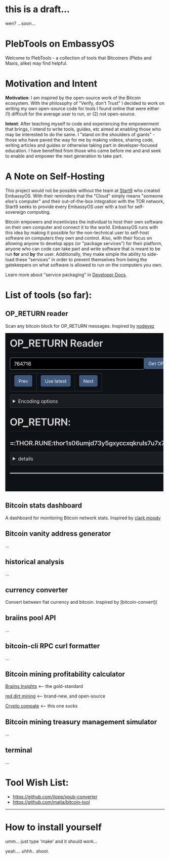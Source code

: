 # this is a draft...

wen?  ...soon...


# PlebTools on EmbassyOS

Welcome to PlebTools - a collection of tools that Bitcoiners (Plebs and Maxis, alike) may find helpful.


# Motivation and Intent

**Motivation**: I am inspired by the open-source work of the Bitcoin ecosystem.  With the philosophy of "Verify, don't Trust" I decided to work on writing my own open-source code for tools I found online that were either (1) difficult for the average user to run, or (2) not open-source.

**Intent**: After teaching myself to code and experiencing the empowerment that brings, I intend to write tools, guides, etc aimed at enabling those who may be interested to do the same.  I "stand on the shoulders of giants" - those who have paved the way for me by making videos, sharing code, writing articles and guides or otherwise taking part in developer-focused education.  I have benefited from those who came before me and and seek to enable and empower the next generation to take part.


# A Note on Self-Hosting

This project would not be possible without the team at [Start9](https://twitter.com/start9labs) who created EmbassyOS.  With their reminders that the "Cloud" simply means "someone else's computer" and their out-of-the-box integration with the TOR network, Start9 seeks to provide every EmbassyOS user with a tool for self-sovereign computing.

Bitcoin empowers and incentivizes the individual to host their own software on their own computer and connect it to the world.  EmbassyOS runs with this idea by making it possible for the non-technical user to self-host software on computers they own and control.  Also, with their focus on allowing anyone to develop apps (or "package services") for their platform, anyone who can code can take part and write software that is meant to be run **for** and **by** the user.  Additionally, they make simple the ability to side-load these "services" in order to prevent themselves from being the gatekeepers on what software is allowed to run on the computers you own.

Learn more about "service packaging" in [Developer Docs](https://start9.com/latest/developer-docs/).


# List of tools (so far):

## OP_RETURN reader
Scan any bitcoin block for OP_RETURN messages.  Inspired by [nodeyez](https://github.com/vicariousdrama/nodeyez)

![OP_RETURN reader screenshot](src/static/opreturn.png)

## Bitcoin stats dashboard
A dashboard for monitoring Bitcoin network stats.  Inspired by [clark moody](https://bitcoin.clarkmoody.com/dashboard/)

## Bitcoin vanity address generator
...

## historical analysis
...

## currency converter
Convert between fiat currency and bitcoin.  Inspired by [bitcoin-convert](

## braiins pool API
...

## bitcoin-cli RPC curl formatter
...

## Bitcoin mining profitability calculator
[Braiins Insights](https://insights.braiins.com/en/profitability-calculator/) <-- the gold-standard

[red dirt mining](https://reddirtmining.io/calculator) <-- brand-new, and open-source

[Crypto compate](https://www.cryptocompare.com/mining/calculator/btc) <-- this one sucks

## Bitcoin mining treasury management simulator
...

## terminal
...

# Tool Wish List:

- https://github.com/jlopp/xpub-converter
- https://github.com/matja/bitcoin-tool


---

# How to install yourself

umm... just type 'make' and it should work...

yeah.... uhhh.. shoot.
